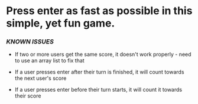 # Press enter as fast as possible in this simple, yet fun game.

### *KNOWN ISSUES*
 - If two or more users get the same score, it doesn't work properly - need to use an array list to fix that

 - If a user presses enter after their turn is finished, it will count towards the next user's score

 - If a user presses enter before their turn starts, it will count it towards their score


